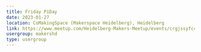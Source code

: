 ```yaml
---
title: Friday PiDay
date: 2023-01-27
location: CoMakingSpace (Makerspace Heidelberg), Heidelberg
link: https://www.meetup.com/Heidelberg-Makers-Meetup/events/crgjssyfccbkc/
usergroup: makershd
type: usergroup
---
```

